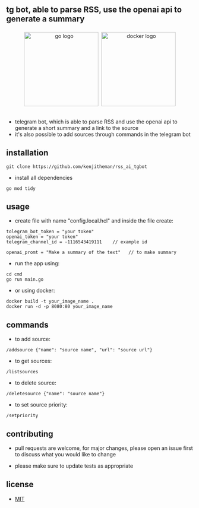 ## tg bot, able to parse RSS, use the openai api to generate a summary

###

<div align="center">
  <img src="https://cdn.jsdelivr.net/gh/devicons/devicon/icons/go/go-original.svg" height="200" alt="go logo"  />
  <img width="" />
  <img src="https://cdn.jsdelivr.net/gh/devicons/devicon/icons/docker/docker-original.svg" height="200" alt="docker logo"  />
</div>

###

##
- telegram bot, which is able to parse RSS and use the openai api to generate a short summary and a link to the source
- it's also possible to add sources through commands in the telegram bot

## installation

```
git clone https://github.com/kenjitheman/rss_ai_tgbot 
```

- install all dependencies

```
go mod tidy
```

## usage

- create file with name "config.local.hcl" and inside the file create:

```
tolegram_bot_token = "your token"
openai_token = "your token"
telegram_channel_id = -1116543419111    // example id

openai_promt = "Make a summary of the text"   // to make summary
```

- run the app using:

```
cd cmd
go run main.go
```

- or using docker:

```
docker build -t your_image_name .
docker run -d -p 8080:80 your_image_name
```

## commands

- to add source:

```
/addsource {"name": "source name", "url": "source url"}
```

- to get sources:

```
/listsources
```

- to delete source:

```
/deletesource {"name": "source name"}
```

- to set source priority:

```
/setpriority 
```

## contributing

- pull requests are welcome, for major changes, please open an issue first
to discuss what you would like to change

- please make sure to update tests as appropriate

## license

- [MIT](https://choosealicense.com/licenses/mit/)
